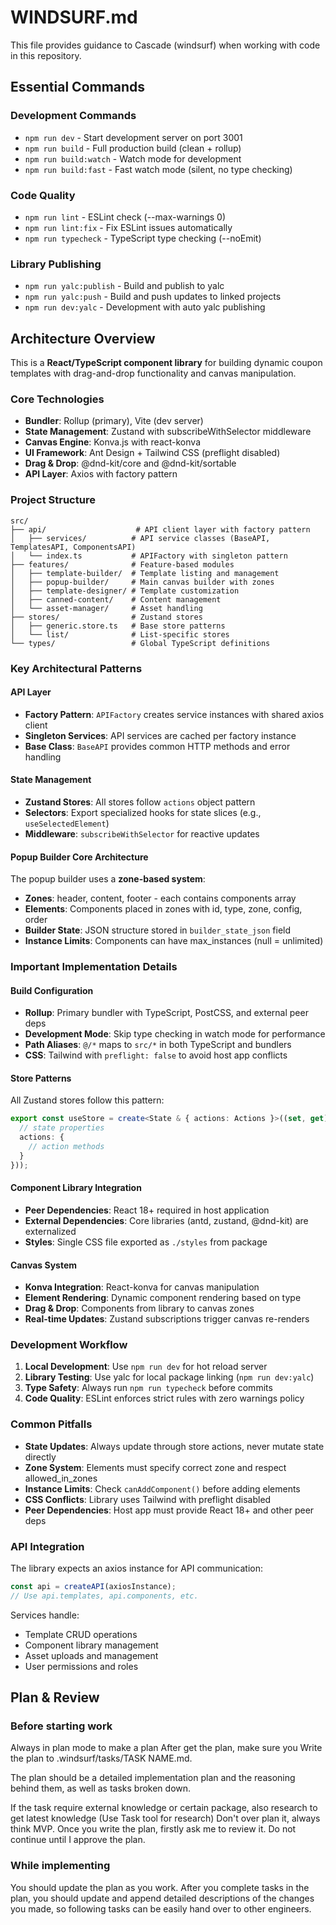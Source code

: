 # WINDSURF.md

This file provides guidance to Cascade (windsurf) when working with code in this repository.

## Essential Commands

### Development Commands
- `npm run dev` - Start development server on port 3001
- `npm run build` - Full production build (clean + rollup)
- `npm run build:watch` - Watch mode for development
- `npm run build:fast` - Fast watch mode (silent, no type checking)

### Code Quality
- `npm run lint` - ESLint check (--max-warnings 0)
- `npm run lint:fix` - Fix ESLint issues automatically
- `npm run typecheck` - TypeScript type checking (--noEmit)

### Library Publishing
- `npm run yalc:publish` - Build and publish to yalc
- `npm run yalc:push` - Build and push updates to linked projects
- `npm run dev:yalc` - Development with auto yalc publishing

## Architecture Overview

This is a **React/TypeScript component library** for building dynamic coupon templates with drag-and-drop functionality and canvas manipulation.

### Core Technologies
- **Bundler**: Rollup (primary), Vite (dev server)
- **State Management**: Zustand with subscribeWithSelector middleware
- **Canvas Engine**: Konva.js with react-konva
- **UI Framework**: Ant Design + Tailwind CSS (preflight disabled)
- **Drag & Drop**: @dnd-kit/core and @dnd-kit/sortable
- **API Layer**: Axios with factory pattern

### Project Structure

```
src/
├── api/                    # API client layer with factory pattern
│   ├── services/          # API service classes (BaseAPI, TemplatesAPI, ComponentsAPI)
│   └── index.ts           # APIFactory with singleton pattern
├── features/              # Feature-based modules
│   ├── template-builder/  # Template listing and management
│   ├── popup-builder/     # Main canvas builder with zones
│   ├── template-designer/ # Template customization
│   ├── canned-content/    # Content management
│   └── asset-manager/     # Asset handling
├── stores/                # Zustand stores
│   ├── generic.store.ts   # Base store patterns
│   └── list/              # List-specific stores
└── types/                 # Global TypeScript definitions
```

### Key Architectural Patterns

#### API Layer
- **Factory Pattern**: `APIFactory` creates service instances with shared axios client
- **Singleton Services**: API services are cached per factory instance
- **Base Class**: `BaseAPI` provides common HTTP methods and error handling

#### State Management
- **Zustand Stores**: All stores follow `actions` object pattern
- **Selectors**: Export specialized hooks for state slices (e.g., `useSelectedElement`)
- **Middleware**: `subscribeWithSelector` for reactive updates

#### Popup Builder Core Architecture
The popup builder uses a **zone-based system**:
- **Zones**: header, content, footer - each contains components array
- **Elements**: Components placed in zones with id, type, zone, config, order
- **Builder State**: JSON structure stored in `builder_state_json` field
- **Instance Limits**: Components can have max_instances (null = unlimited)

### Important Implementation Details

#### Build Configuration
- **Rollup**: Primary bundler with TypeScript, PostCSS, and external peer deps
- **Development Mode**: Skip type checking in watch mode for performance
- **Path Aliases**: `@/*` maps to `src/*` in both TypeScript and bundlers
- **CSS**: Tailwind with `preflight: false` to avoid host app conflicts

#### Store Patterns
All Zustand stores follow this pattern:
```typescript
export const useStore = create<State & { actions: Actions }>((set, get) => ({
  // state properties
  actions: {
    // action methods
  }
}));
```

#### Component Library Integration
- **Peer Dependencies**: React 18+ required in host application
- **External Dependencies**: Core libraries (antd, zustand, @dnd-kit) are externalized
- **Styles**: Single CSS file exported as `./styles` from package

#### Canvas System
- **Konva Integration**: React-konva for canvas manipulation
- **Element Rendering**: Dynamic component rendering based on type
- **Drag & Drop**: Components from library to canvas zones
- **Real-time Updates**: Zustand subscriptions trigger canvas re-renders

### Development Workflow

1. **Local Development**: Use `npm run dev` for hot reload server
2. **Library Testing**: Use yalc for local package linking (`npm run dev:yalc`)
3. **Type Safety**: Always run `npm run typecheck` before commits
4. **Code Quality**: ESLint enforces strict rules with zero warnings policy

### Common Pitfalls

- **State Updates**: Always update through store actions, never mutate state directly
- **Zone System**: Elements must specify correct zone and respect allowed_in_zones
- **Instance Limits**: Check `canAddComponent()` before adding elements
- **CSS Conflicts**: Library uses Tailwind with preflight disabled
- **Peer Dependencies**: Host app must provide React 18+ and other peer deps

### API Integration

The library expects an axios instance for API communication:
```typescript
const api = createAPI(axiosInstance);
// Use api.templates, api.components, etc.
```

Services handle:
- Template CRUD operations
- Component library management  
- Asset uploads and management
- User permissions and roles


## Plan & Review

### Before starting work
Always in plan mode to make a plan
After
get the plan, make sure you Write the plan
to .windsurf/tasks/TASK NAME.md.

The plan should be a detailed implementation
plan and the reasoning behind them, as well as
tasks broken down.

If the task require external knowledge or
certain package, also research to get latest
knowledge (Use Task tool for research)
Don't over plan it, always think MVP.
Once you write the plan, firstly ask me to
review it. Do not continue until I approve the
plan.

### While implementing

You should update the plan as you work.
After you complete tasks in the plan, you should
update and append detailed descriptions of the
changes you made, so following tasks can be easily
hand over to other engineers.